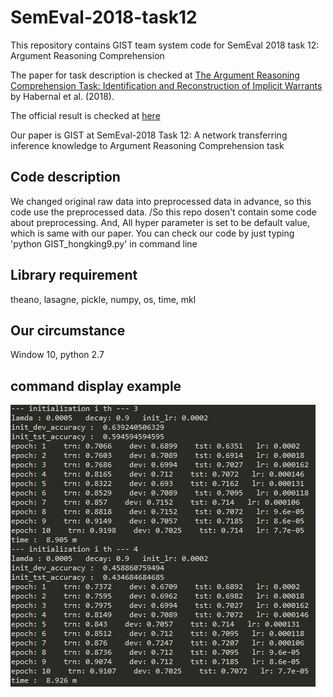 # SemEval-2018-task12
This repository contains GIST team system code for SemEval 2018 task 12: Argument Reasoning Comprehension

The paper for task description is checked at [The Argument Reasoning Comprehension Task: Identification and Reconstruction of Implicit Warrants](https://arxiv.org/pdf/1708.01425.pdf) by Habernal et al. (2018).

The official result is checked at [here](https://github.com/habernal/semeval2018-task12-results)

Our paper is GIST at SemEval-2018 Task 12: A network transferring inference knowledge to Argument Reasoning Comprehension task

## Code description
We changed original raw data into preprocessed data in advance, so this code use the preprocessed data.
/So this repo dosen't contain some code about preprocessing.
And, All hyper parameter is set to be default value, which is same with our paper.
You can check our code by just typing 'python GIST_hongking9.py' in command line

## Library requirement
theano, lasagne, pickle, numpy, os, time, mkl

## Our circumstance
Window 10, python 2.7

## command display example
![command display example](./image/command_example.JPG)
